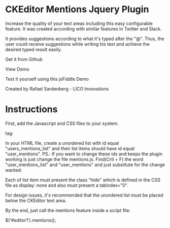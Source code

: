 CKEditor Mentions Jquery Plugin
===============================

Increase the quality of your text areas including this easy configurable feature. It was created according with similar features in Twitter and Slack. 

It provides suggestions according to what it's typed after the "@". Thus, the user could receive suggestions while writing his text and achieve the desired typed result easily. 

Get it from Github

View Demo 

Test it yourself using this jsFiddle Demo

Created by Rafael Sardenberg - LICO Innovations

Instructions
========

First, add the Javascript and CSS files to your system. 

tag:
<script src="jquery.js"></script>
<script src="call.js"></script>
<script src="mentions.js"></script>
<script src="ckeditor/ckeditor.js"></script>
<link rel="stylesheet" type="text/css" href="mentions.css">

In your HTML file, create a unordered list with id equal "users_mentions_list" and their list items should have id equal "user_mentions".
PS.: If you want to change these ids and keeps the plugin working is just change the file mentions.js. Find(Crtl + F) the word "user_mentions_list" and "user_mentions" and just substitute for the change wanted.

Each of list item must present the class "hide" which is defined in the CSS file as display: none and also must present a tabindex="0".

For design issues, it's recommended that the unordered list must be placed below the CKEditor text area.

By the end, just call the mentions feature inside a script file:

$('#editor1').mentions();
